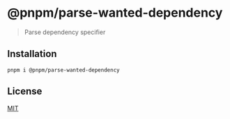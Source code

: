 # @pnpm/parse-wanted-dependency

> Parse dependency specifier

## Installation

```
pnpm i @pnpm/parse-wanted-dependency
```

## License

[MIT](LICENSE)
